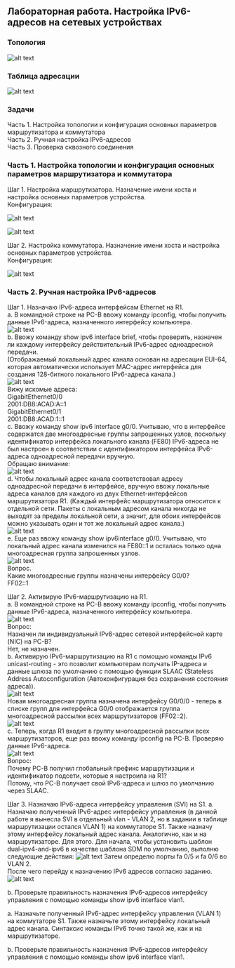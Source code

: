 ## Лабораторная работа. Настройка IPv6-адресов на сетевых устройствах 
### Топология
![alt text](https://github.com/elborisova3009/otus-networks/blob/master/labs/lab4/%D0%A1%D0%BA%D1%80%D0%B8%D0%BD%D1%88%D0%BE%D1%82%2007-10-2022%20180809.jpg)
### 	Таблица адресации
![alt text](https://github.com/elborisova3009/otus-networks/blob/master/labs/lab4/%D0%A1%D0%BA%D1%80%D0%B8%D0%BD%D1%88%D0%BE%D1%82%2007-10-2022%20181153.jpg)
### 	Задачи
Часть 1. Настройка топологии и конфигурация основных параметров маршрутизатора и коммутатора  
Часть 2. Ручная настройка IPv6-адресов  
Часть 3. Проверка сквозного соединения  

### 	Часть 1. Настройка топологии и конфигурация основных параметров маршрутизатора и коммутатора

Шаг 1. Настройка маршрутизатора. Назначение имени хоста и настройка основных параметров устройства.  
Конфигурация:

![alt text](https://github.com/elborisova3009/otus-networks/blob/master/labs/lab4/%D0%A1%D0%BA%D1%80%D0%B8%D0%BD%D1%88%D0%BE%D1%82%2007-10-2022%20183345.jpg)

![alt text](https://github.com/elborisova3009/otus-networks/blob/master/labs/lab4/%D0%A1%D0%BA%D1%80%D0%B8%D0%BD%D1%88%D0%BE%D1%82%2007-10-2022%20184825.jpg)

Шаг 2. Настройка коммутатора. Назначение имени хоста и настройка основных параметров устройства.  
Конфигурация:

![alt text](https://github.com/elborisova3009/otus-networks/blob/master/labs/lab4/%D0%A1%D0%BA%D1%80%D0%B8%D0%BD%D1%88%D0%BE%D1%82%2007-10-2022%20185607.jpg)

### 	Часть 2. Ручная настройка IPv6-адресов

Шаг 1. Назначаю IPv6-адреса интерфейсам Ethernet на R1.    
a.	В командной строке на PC-B ввожу команду ipconfig, чтобы получить данные IPv6-адреса, назначенного интерфейсу компьютера.  
![alt text](https://github.com/elborisova3009/otus-networks/blob/master/labs/lab4/%D0%A1%D0%BA%D1%80%D0%B8%D0%BD%D1%88%D0%BE%D1%82%2007-10-2022%20190610.jpg)  
b.	Ввожу команду show ipv6 interface brief, чтобы проверить, назначен ли каждому интерфейсу действительный IPv6-адрес одноадресной передачи.  
(Отображаемый локальный адрес канала основан на адресации EUI-64, которая автоматически использует MAC-адрес интерфейса для создания 128-битного локального IPv6-адреса канала.)   
![alt text](https://github.com/elborisova3009/otus-networks/blob/master/labs/lab4/%D0%A1%D0%BA%D1%80%D0%B8%D0%BD%D1%88%D0%BE%D1%82%2007-10-2022%20190947.jpg)  
Вижу искомые адреса:      
GigabitEthernet0/0    
2001:DB8:ACAD:A::1    
GigabitEthernet0/1    
2001:DB8:ACAD:1::1    
c.	Ввожу команду show ipv6 interface g0/0. Учитываю, что в интерфейсе содержатся две многоадресные группы запрошенных узлов, поскольку идентификатор интерфейса локального канала (FE80) IPv6-адреса не был настроен в соответствии с идентификатором интерфейса IPv6-адреса одноадресной передачи вручную.  
Обращаю внимание:    
![alt text](https://github.com/elborisova3009/otus-networks/blob/master/labs/lab4/%D0%A1%D0%BA%D1%80%D0%B8%D0%BD%D1%88%D0%BE%D1%82%2007-10-2022%20193610.jpg)   
d.	Чтобы локальный адрес канала соответствовал адресу одноадресной передачи в интерфейсе, вручную ввожу локальные адреса каналов для каждого из двух Ethernet-интерфейсов маршрутизатора R1. (Каждый интерфейс маршрутизатора относится к отдельной сети. Пакеты с локальным адресом канала никогда не выходят за пределы локальной сети, а значит, для обоих интерфейсов можно указывать один и тот же локальный адрес канала.)  
![alt text](https://github.com/elborisova3009/otus-networks/blob/master/labs/lab4/%D0%A1%D0%BA%D1%80%D0%B8%D0%BD%D1%88%D0%BE%D1%82%2007-10-2022%20194333.jpg)  
e. Еще раз ввожу команду show ipv6interface g0/0. Учитываю, что локальный адрес канала изменился на FE80::1 и осталась только одна многоадресная группа запрошенных узлов.    
![alt text](https://github.com/elborisova3009/otus-networks/blob/master/labs/lab4/%D0%A1%D0%BA%D1%80%D0%B8%D0%BD%D1%88%D0%BE%D1%82%2007-10-2022%20221506.jpg)  
Вопрос.  
Какие многоадресные группы назначены интерфейсу G0/0?  
FF02::1  

Шаг 2. Активирую IPv6-маршрутизацию на R1.  
a.	В командной строке на PC-B ввожу команду ipconfig, чтобы получить данные IPv6-адреса, назначенного интерфейсу компьютера.   
![alt text](https://github.com/elborisova3009/otus-networks/blob/master/labs/lab4/%D0%A1%D0%BA%D1%80%D0%B8%D0%BD%D1%88%D0%BE%D1%82%2007-10-2022%20232305.jpg)   
Вопрос:  
Назначен ли индивидуальный IPv6-адрес сетевой интерфейсной карте (NIC) на PC-B?  
Нет, не назначен.    
b.	Активирую IPv6-маршрутизацию на R1 с помощью команды IPv6 unicast-routing - это позволит компьютерам получать IP-адреса и данные шлюза по умолчанию с помощью функции SLAAC (Stateless Address Autoconfiguration (Автоконфигурация без сохранения состояния адреса)).  
![alt text](https://github.com/elborisova3009/otus-networks/blob/master/labs/lab4/%D0%A1%D0%BA%D1%80%D0%B8%D0%BD%D1%88%D0%BE%D1%82%2007-10-2022%20232618.jpg)  
Новая многоадресная группа назначена интерфейсу G0/0/0 - теперь в списке групп для интерфейса G0/0 отображается группа многоадресной рассылки всех маршрутизаторов (FF02::2).  
![alt text](https://github.com/elborisova3009/otus-networks/blob/master/labs/lab4/%D0%A1%D0%BA%D1%80%D0%B8%D0%BD%D1%88%D0%BE%D1%82%2007-10-2022%20233255.jpg)  
c.	Теперь, когда R1 входит в группу многоадресной рассылки всех маршрутизаторов, еще раз ввожу команду ipconfig на PC-B. Проверяю данные IPv6-адреса.  
![alt text](https://github.com/elborisova3009/otus-networks/blob/master/labs/lab4/%D0%A1%D0%BA%D1%80%D0%B8%D0%BD%D1%88%D0%BE%D1%82%2007-10-2022%20234638.jpg)  
Вопрос:  
Почему PC-B получил глобальный префикс маршрутизации и идентификатор подсети, которые я настроила на R1?  
Потому, что PC-B получает свой IPv6-адреса и шлюз по умолчанию через SLAAC.  

Шаг 3. Назначаю IPv6-адреса интерфейсу управления (SVI) на S1.
a.	Назначаю полученный IPv6-адрес интерфейсу управления (в данной работе я вынесла SVI в отдельный vlan - VLAN 2, но в задании в таблице маршрутизации остался VLAN 1) на коммутаторе S1. Также назначу этому интерфейсу локальный адрес канала. Аналогично, как и на маршрутизаторе.
Для этого. Для начала, чтобы установить шаблон dual-ipv4-and-ipv6 в качестве шаблона SDM по умолчанию, выполню следующие действия:
![alt text](https://github.com/elborisova3009/otus-networks/blob/master/labs/lab4/%D0%A1%D0%BA%D1%80%D0%B8%D0%BD%D1%88%D0%BE%D1%82%2008-10-2022%20012114.jpg)
Затем определю порты fa 0/5 и fa 0/6 во VLAN 2.  
После чего перейду к назначению IPv6 адресов согласно заданию. 
![alt text](https://github.com/elborisova3009/otus-networks/blob/master/labs/lab4/%D0%A1%D0%BA%D1%80%D0%B8%D0%BD%D1%88%D0%BE%D1%82%2008-10-2022%20012955.jpg)





b.	Проверьте правильность назначения IPv6-адресов интерфейсу управления с помощью команды show ipv6 interface vlan1.

a.     Назначьте полученный IPv6-адрес интерфейсу управления (VLAN 1) на коммутаторе S1. Также назначьте этому интерфейсу локальный адрес канала. Синтаксис команды IPv6 точно такой же, как и на маршрутизаторе.

b.     Проверьте правильность назначения IPv6-адресов интерфейсу управления с помощью команды show ipv6 interface vlan1.







